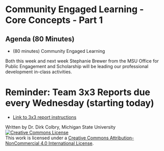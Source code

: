 # Community Engaged Learning - Core Concepts - Part 1

## Agenda (80 Minutes)

- (80 minutes) Community Engaged Learning


Both this week and next week Stephanie Brewer from the MSU Office for Public Engagement and Scholarship will be leading our professional development in-class activities.

# Reminder: Team 3x3 Reports due every Wednesday (starting today)

- [Link to 3x3 report instructions](Weekly-3x3)

Written by Dr. Dirk Colbry, Michigan State University
<a rel="license" href="http://creativecommons.org/licenses/by-nc/4.0/"><img alt="Creative Commons License" style="border-width:0" src="https://i.creativecommons.org/l/by-nc/4.0/88x31.png" /></a><br />This work is licensed under a <a rel="license" href="http://creativecommons.org/licenses/by-nc/4.0/">Creative Commons Attribution-NonCommercial 4.0 International License</a>.
